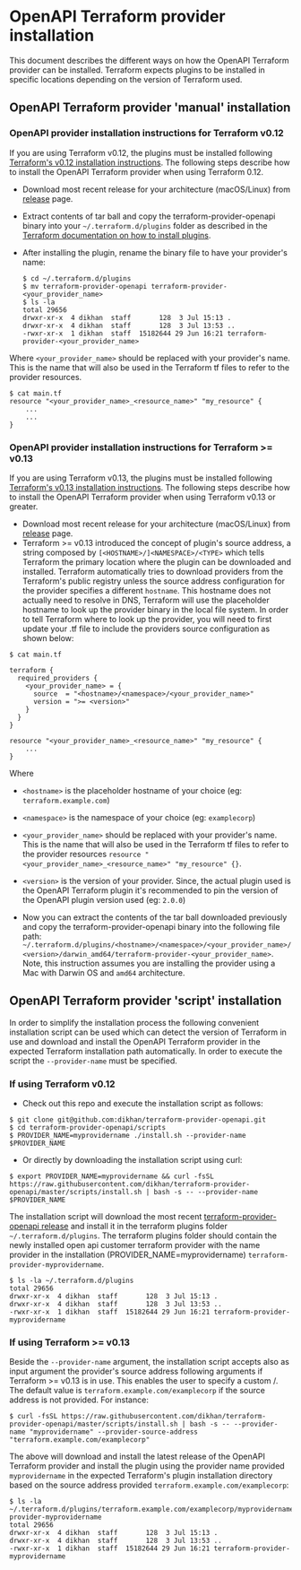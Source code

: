 # OpenAPI Terraform provider installation

This document describes the different ways on how the OpenAPI Terraform provider can be installed. Terraform expects plugins to
be installed in specific locations depending on the version of Terraform used. 

## OpenAPI Terraform provider 'manual' installation

### OpenAPI provider installation instructions for Terraform v0.12 

If you are using Terraform v0.12, the plugins must be installed following [Terraform's v0.12 installation instructions](https://www.terraform.io/docs/plugins/basics.html#installing-plugins). The following
steps describe how to install the OpenAPI Terraform provider when using Terraform 0.12.

- Download most recent release for your architecture (macOS/Linux) from [release](https://github.com/dikhan/terraform-provider-openapi/releases)
page.
- Extract contents of tar ball and copy the terraform-provider-openapi binary into your  ````~/.terraform.d/plugins````
folder as described in the [Terraform documentation on how to install plugins](https://www.terraform.io/docs/extend/how-terraform-works.html#discovery).
- After installing the plugin, rename the binary file to have your provider's name:

    ````
    $ cd ~/.terraform.d/plugins
    $ mv terraform-provider-openapi terraform-provider-<your_provider_name>
    $ ls -la
    total 29656
    drwxr-xr-x  4 dikhan  staff       128  3 Jul 15:13 .
    drwxr-xr-x  4 dikhan  staff       128  3 Jul 13:53 ..
    -rwxr-xr-x  1 dikhan  staff  15182644 29 Jun 16:21 terraform-provider-<your_provider_name>
    ````

Where ````<your_provider_name>```` should be replaced with your provider's name. This is the name that will also be used
in the Terraform tf files to refer to the provider resources.

````
$ cat main.tf
resource "<your_provider_name>_<resource_name>" "my_resource" {
    ...
    ...
}
````

### OpenAPI provider installation instructions for Terraform >= v0.13 

If you are using Terraform v0.13, the plugins must be installed following [Terraform's v0.13 installation instructions](https://www.terraform.io/docs/configuration/provider-requirements.html#in-house-providers). The following
steps describe how to install the OpenAPI Terraform provider when using Terraform v0.13 or greater.

- Download most recent release for your architecture (macOS/Linux) from [release](https://github.com/dikhan/terraform-provider-openapi/releases)
page.
- Terraform >= v0.13 introduced the concept of plugin's source address, a string composed by `[<HOSTNAME>/]<NAMESPACE>/<TYPE>` which 
tells Terraform the primary location where the plugin can be downloaded and installed. Terraform automatically tries to download
providers from the Terraform's public registry unless the source address configuration for the provider specifies a different `hostname`. This hostname
does not actually need to resolve in DNS, Terraform will use the placeholder hostname to look up the provider binary in the local file system. In order to
tell Terraform where to look up the provider, you will need to first update your .tf file to include the providers source configuration as shown below:

````
$ cat main.tf

terraform {
  required_providers {
    <your_provider_name> = {
      source  = "<hostname>/<namespace>/<your_provider_name>"
      version = ">= <version>"
    }
  }
}

resource "<your_provider_name>_<resource_name>" "my_resource" {
    ...
}
````

Where 
- `<hostname>` is the placeholder hostname of your choice (eg: `terraform.example.com`)
- `<namespace>` is the namespace of your choice (eg: `examplecorp`)
- `<your_provider_name>` should be replaced with your provider's name. This is the name that will also be used in the Terraform 
tf files to refer to the provider resources ``resource "<your_provider_name>_<resource_name>" "my_resource" {}``.
- `<version>` is the version of your provider. Since, the actual plugin used is the OpenAPI Terraform plugin it's recommended
 to pin the version of the OpenAPI plugin version used (eg: `2.0.0`)

- Now you can extract the contents of the tar ball downloaded previously and copy the terraform-provider-openapi binary into the 
following file path: ````~/.terraform.d/plugins/<hostname>/<namespace>/<your_provider_name>/<version>/darwin_amd64/terraform-provider-<your_provider_name>````. Note, this
instruction assumes you are installing the provider using a Mac with Darwin OS and `amd64` architecture.

## OpenAPI Terraform provider 'script' installation

In order to simplify the installation process the following convenient installation script can be used which can detect the version
of Terraform in use and download and install the OpenAPI Terraform provider in the expected Terraform installation path automatically. In order
to execute the script the `--provider-name` must be specified.

### If using Terraform v0.12

- Check out this repo and execute the installation script as follows:

````
$ git clone git@github.com:dikhan/terraform-provider-openapi.git
$ cd terraform-provider-openapi/scripts
$ PROVIDER_NAME=myprovidername ./install.sh --provider-name $PROVIDER_NAME
````

- Or directly by downloading the installation script using curl:

````
$ export PROVIDER_NAME=myprovidername && curl -fsSL https://raw.githubusercontent.com/dikhan/terraform-provider-openapi/master/scripts/install.sh | bash -s -- --provider-name $PROVIDER_NAME
````

The installation script will download the most recent [terraform-provider-openapi release](https://github.com/dikhan/terraform-provider-openapi/releases)
and install it in the terraform plugins folder ````~/.terraform.d/plugins````. The terraform plugins folder should contain the newly
installed open api customer terraform provider with the name provider in the installation (PROVIDER_NAME=myprovidername) ```terraform-provider-myprovidername```.

````
$ ls -la ~/.terraform.d/plugins
total 29656
drwxr-xr-x  4 dikhan  staff       128  3 Jul 15:13 .
drwxr-xr-x  4 dikhan  staff       128  3 Jul 13:53 ..
-rwxr-xr-x  1 dikhan  staff  15182644 29 Jun 16:21 terraform-provider-myprovidername
````

### If using Terraform >= v0.13

Beside the `--provider-name` argument, the installation script accepts also as input argument the provider's source address following arguments 
if Terraform >= v0.13 is in use. This enables the user to specify a custom <HOSTNAME>/<NAMESPACE>. The default value is `terraform.example.com/examplecorp` if the source
address is not provided. For instance:

````
$ curl -fsSL https://raw.githubusercontent.com/dikhan/terraform-provider-openapi/master/scripts/install.sh | bash -s -- --provider-name "myprovidername" --provider-source-address "terraform.example.com/examplecorp"
````

The above will download and install the latest release of the OpenAPI Terraform provider and install the plugin using the
provider name provided `myprovidername` in the expected Terraform's plugin installation directory based on the source address provided `terraform.example.com/examplecorp`:

````
$ ls -la ~/.terraform.d/plugins/terraform.example.com/examplecorp/myprovidername/1.0.0/darwin_amd64/terraform-provider-myprovidername
total 29656
drwxr-xr-x  4 dikhan  staff       128  3 Jul 15:13 .
drwxr-xr-x  4 dikhan  staff       128  3 Jul 13:53 ..
-rwxr-xr-x  1 dikhan  staff  15182644 29 Jun 16:21 terraform-provider-myprovidername
````